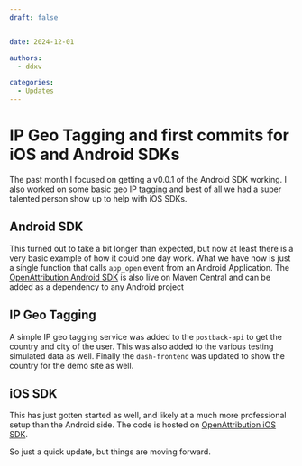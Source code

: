 ```yaml
---
draft: false


date: 2024-12-01

authors: 
  - ddxv

categories:
  - Updates
---
```


# IP Geo Tagging and first commits for iOS and Android SDKs



The past month I focused on getting a v0.0.1 of the Android SDK working. I also worked on some basic geo IP tagging and best of all we had a super talented person show up to help with iOS SDKs. 

## Android SDK

This turned out to take a bit longer than expected, but now at least there is a very basic example of how it could one day work. What we have now is just a single function that calls `app_open` event from an Android Application. The [OpenAttribution Android SDK](https://github.com/OpenAttribution/oa-android-sdk) is also live on Maven Central and can be added as a dependency to any Android project


## IP Geo Tagging

A simple IP geo tagging service was added to the `postback-api` to get the country and city of the user. This was also added to the various testing simulated data as well. Finally the `dash-frontend` was updated to show the country for the demo site as well.


## iOS SDK

This has just gotten started as well, and likely at a much more professional setup than the Android side. The code is hosted on [OpenAttribution iOS SDK](https://github.com/OpenAttribution/oa-ios-sdk). 


So just a quick update, but things are moving forward.
